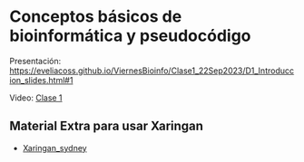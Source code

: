 # Conceptos básicos de bioinformática y pseudocódigo

Presentación: https://eveliacoss.github.io/ViernesBioinfo/Clase1_22Sep2023/D1_Introduccion_slides.html#1

Video: [Clase 1](https://drive.google.com/file/d/1vUhmIOhukyF71soN-25Y2KyA6VvQk7z3/view?usp=sharing)

## Material Extra para usar Xaringan

- [Xaringan_sydney](https://garthtarr.github.io/sydney_xaringan/#1)
